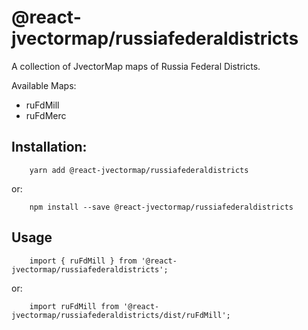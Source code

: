 # @react-jvectormap/russiafederaldistricts

A collection of JvectorMap maps of Russia Federal Districts.

Available Maps:

- ruFdMill
- ruFdMerc

## Installation:

```
    yarn add @react-jvectormap/russiafederaldistricts
```

or:

```
    npm install --save @react-jvectormap/russiafederaldistricts
```

## Usage

```
    import { ruFdMill } from '@react-jvectormap/russiafederaldistricts';
```

or:

```
    import ruFdMill from '@react-jvectormap/russiafederaldistricts/dist/ruFdMill';
```
